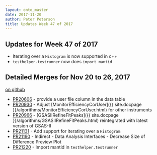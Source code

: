 ```yaml
---
layout: onto_master
date: 2017-11-20
author: Peter Peterson
title: Updates Week 47 of 2017
---
```

Updates for Week 47 of 2017
---------------------------
* Iterating over a `Histogram` is now supported in c++
* `testhelper.testrunner` now does `import mantid`

Detailed Merges for Nov 20 to 26, 2017
--------------------------------------
[on github](https://github.com/mantidproject/mantid/pulls?q=is%3Apr+merged%3A2017-11-21..2017-11-26)

* [PR20606](https://github.com/mantidproject/mantid/pull/20606) - provide a user file column in the data table
* [PR20930](https://github.com/mantidproject/mantid/pull/20930) - Adjust [MonitorEfficiencyCorUser]({{ site.docpage }}/algorithms/MonitorEfficiencyCorUser.html) for other instruments
* [PR20966](https://github.com/mantidproject/mantid/pull/20966) - [GSASIIRefineFitPeaks]({{ site.docpage }}/algorithms/GSASIIRefineFitPeaks.html) reintegrated with latest version of GSAS-II
* [PR21131](https://github.com/mantidproject/mantid/pull/21131) - Add support for iterating over a `Histogram`
* [PR21190](https://github.com/mantidproject/mantid/pull/21190) - Indirect - Data Analysis Interfaces - Decrease Size of Difference Preview Plot
* [PR21220](https://github.com/mantidproject/mantid/pull/21220) - Import mantid in `testhelper.testrunner`
